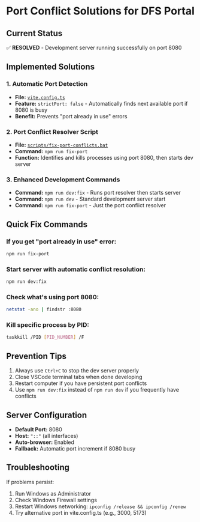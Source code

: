 # Port Conflict Solutions for DFS Portal

## Current Status
✅ **RESOLVED** - Development server running successfully on port 8080

## Implemented Solutions

### 1. Automatic Port Detection
- **File:** [`vite.config.ts`](../vite.config.ts)
- **Feature:** `strictPort: false` - Automatically finds next available port if 8080 is busy
- **Benefit:** Prevents "port already in use" errors

### 2. Port Conflict Resolver Script
- **File:** [`scripts/fix-port-conflicts.bat`](../scripts/fix-port-conflicts.bat)
- **Command:** `npm run fix-port`
- **Function:** Identifies and kills processes using port 8080, then starts dev server

### 3. Enhanced Development Commands
- **Command:** `npm run dev:fix` - Runs port resolver then starts server
- **Command:** `npm run dev` - Standard development server start
- **Command:** `npm run fix-port` - Just the port conflict resolver

## Quick Fix Commands

### If you get "port already in use" error:
```bash
npm run fix-port
```

### Start server with automatic conflict resolution:
```bash
npm run dev:fix
```

### Check what's using port 8080:
```bash
netstat -ano | findstr :8080
```

### Kill specific process by PID:
```bash
taskkill /PID [PID_NUMBER] /F
```

## Prevention Tips
1. Always use `Ctrl+C` to stop the dev server properly
2. Close VSCode terminal tabs when done developing
3. Restart computer if you have persistent port conflicts
4. Use `npm run dev:fix` instead of `npm run dev` if you frequently have conflicts

## Server Configuration
- **Default Port:** 8080
- **Host:** `"::"` (all interfaces)
- **Auto-browser:** Enabled
- **Fallback:** Automatic port increment if 8080 busy

## Troubleshooting
If problems persist:
1. Run Windows as Administrator
2. Check Windows Firewall settings
3. Restart Windows networking: `ipconfig /release && ipconfig /renew`
4. Try alternative port in vite.config.ts (e.g., 3000, 5173)